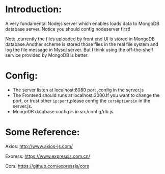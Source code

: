 # Introduction:
A very fundamental Nodejs server which enables loads data to MongoDB database server. Notice you should config nodeserver first!

Note ,currently the files uploaded by front end UI is stored in MongoDB database.Another scheme is stored those files in the real file system and log the file message in Mysql server. But I think using the off-the-shelf service provided by MongoDB is better.

# Config:
* The server listen at localhost:8080 port ,config in the server.js
* The Frontend should runs at localhost:3000.If you want to change the port, or trust other `ip:port`,please config the `corsOptionsin` in the server.js.
* MongoDB database config is in src/config/db.js.

# Some Reference:

Axios:
http://www.axios-js.com/

Express:
https://www.expressjs.com.cn/

Cors:
https://github.com/expressjs/cors